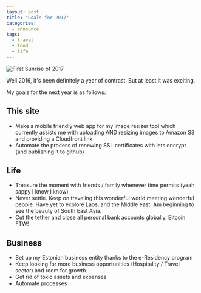 ```yaml
---
layout: post
title: "Goals for 2017"
categories:
  - announce
tags:
  - travel
  - food
  - life
---
```


![First Sunrise of 2017](https://images.itinerantfoodie.com/cambodia-trip-report/resized-siem-reap-angor-wat-sunrise.png)

Well 2016, it's been definitely a year of contrast. But at least it was exciting.

My goals for the next year is as follows:

## This site

* Make a mobile friendly web app for my image resizer tool which currently assists me with uploading AND resizing images to Amazon S3 and providing a Cloudfront link
* Automate the process of renewing SSL certificates with lets encrypt (and publishing it to github)

## Life

* Treasure the moment with friends / family whenever time permits (yeah sappy I know I know)
* Never settle. Keep on traveling this wonderful world meeting wonderful people. Have yet to explore Laos, and the Middle east. Am beginning to see the beauty of South East Asia.
* Cut the tether and close all personal bank accounts globally. Bitcoin FTW!

## Business

* Set up my Estonian business entity thanks to the e-Residency program
* Keep looking for more business opportunities (Hospitality / Travel sector) and room for growth.
* Get rid of toxic assets and expenses
* Automate processes

